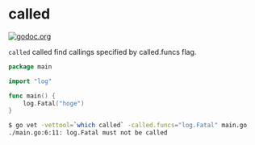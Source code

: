 # called

[![godoc.org][godoc-badge]][godoc]

`called` called find callings specified by called.funcs flag.

```go
package main

import "log"

func main() {
    log.Fatal("hoge")
}
```

```sh
$ go vet -vettool=`which called` -called.funcs="log.Fatal" main.go
./main.go:6:11: log.Fatal must not be called
```

<!-- links -->
[godoc]: https://godoc.org/github.com/gostaticanalysis/called
[godoc-badge]: https://img.shields.io/badge/godoc-reference-4F73B3.svg?style=flat-square&label=%20godoc.org

